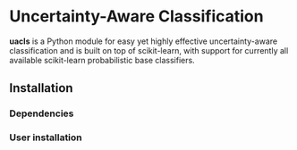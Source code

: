# Uncertainty-Aware Classification

**uacls** is a Python module for easy yet highly effective uncertainty-aware classification and is built on top of scikit-learn, with support for currently all available scikit-learn probabilistic base classifiers.

## Installation 

### Dependencies 

### User installation
